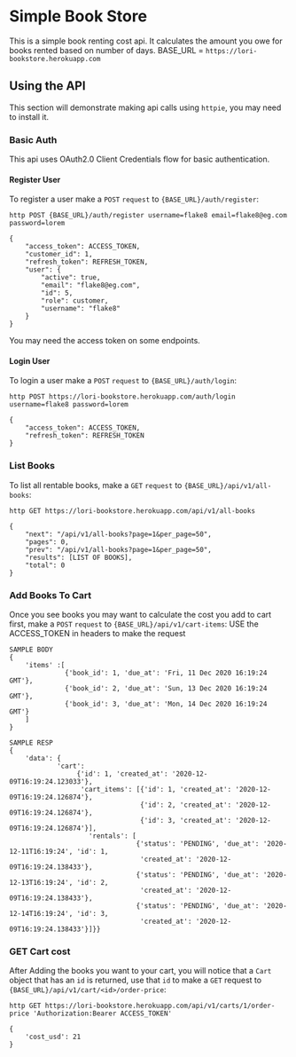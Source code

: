 # Simple Book Store

This is a simple book renting cost api. It calculates the amount you owe for books rented based on number of days.
BASE_URL = `https://lori-bookstore.herokuapp.com`

## Using the API

This section will demonstrate making api calls using `httpie`, you may need to install it.

### Basic Auth

This api uses OAuth2.0 Client Credentials flow for basic authentication.

#### Register User

To register a user make a `POST` `request` to `{BASE_URL}/auth/register`:

```
http POST {BASE_URL}/auth/register username=flake8 email=flake8@eg.com password=lorem

{
    "access_token": ACCESS_TOKEN,
    "customer_id": 1,
    "refresh_token": REFRESH_TOKEN,
    "user": {
        "active": true,
        "email": "flake8@eg.com",
        "id": 5,
        "role": customer,
        "username": "flake8"
    }
}
```
You may need the access token on some endpoints.

#### Login User
To login a user make a `POST` `request` to `{BASE_URL}/auth/login`:

```
http POST https://lori-bookstore.herokuapp.com/auth/login username=flake8 password=lorem

{
    "access_token": ACCESS_TOKEN,
    "refresh_token": REFRESH_TOKEN
}

```


### List Books
To list all rentable books, make a `GET` `request` to `{BASE_URL}/api/v1/all-books`:

```
http GET https://lori-bookstore.herokuapp.com/api/v1/all-books

{
    "next": "/api/v1/all-books?page=1&per_page=50",
    "pages": 0,
    "prev": "/api/v1/all-books?page=1&per_page=50",
    "results": [LIST OF BOOKS],
    "total": 0
}
```


### Add Books To Cart
Once you see books you may want to calculate the cost you add to cart first, make a `POST` `request` to 
`{BASE_URL}/api/v1/cart-items`: USE the ACCESS_TOKEN in headers to make the request

```
SAMPLE BODY
{
    'items' :[
              {'book_id': 1, 'due_at': 'Fri, 11 Dec 2020 16:19:24 GMT'}, 
              {'book_id': 2, 'due_at': 'Sun, 13 Dec 2020 16:19:24 GMT'},
              {'book_id': 3, 'due_at': 'Mon, 14 Dec 2020 16:19:24 GMT'}
    ]
}

SAMPLE RESP
{
    'data': {
            'cart': 
                 {'id': 1, 'created_at': '2020-12-09T16:19:24.123033'},
                  'cart_items': [{'id': 1, 'created_at': '2020-12-09T16:19:24.126874'},
                                 {'id': 2, 'created_at': '2020-12-09T16:19:24.126874'},
                                 {'id': 3, 'created_at': '2020-12-09T16:19:24.126874'}],
                    'rentals': [
                                {'status': 'PENDING', 'due_at': '2020-12-11T16:19:24', 'id': 1, 
                                 'created_at': '2020-12-09T16:19:24.138433'}, 
                                {'status': 'PENDING', 'due_at': '2020-12-13T16:19:24', 'id': 2,
                                 'created_at': '2020-12-09T16:19:24.138433'},
                                {'status': 'PENDING', 'due_at': '2020-12-14T16:19:24', 'id': 3,
                                 'created_at': '2020-12-09T16:19:24.138433'}]}}
```

### GET Cart cost
After Adding the books you want to your cart, you will notice that a `Cart` object that has an `id` is returned, 
use that  `id` to make a `GET` request to `{BASE_URL}/api/v1/cart/<id>/order-price`:

```
http GET https://lori-bookstore.herokuapp.com/api/v1/carts/1/order-price 'Authorization:Bearer ACCESS_TOKEN'

{
    'cost_usd': 21
}
```

